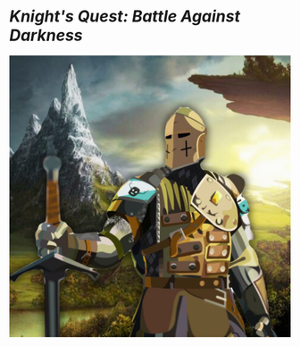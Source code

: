 # **_Knight's Quest: Battle Against Darkness_**
<p>
<div text-align="center">
<img src="res\report\postergame.png" alt="">
</div>
</p>
